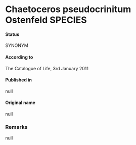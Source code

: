 Chaetoceros pseudocrinitum Ostenfeld SPECIES
=======

#### Status
SYNONYM

#### According to
The Catalogue of Life, 3rd January 2011

#### Published in
null

#### Original name
null

### Remarks
null